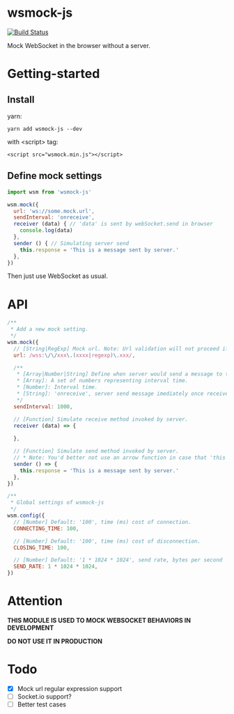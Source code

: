 # wsmock-js

[![Build Status](https://travis-ci.org/ChuChencheng/wsmock-js.svg?branch=master)](https://travis-ci.org/ChuChencheng/wsmock-js)

Mock WebSocket in the browser without a server.

# Getting-started

## Install

yarn:

`yarn add wsmock-js --dev`

with &lt;script&gt; tag:

`<script src="wsmock.min.js"></script>`

## Define mock settings

```javascript
import wsm from 'wsmock-js'

wsm.mock({
  url: 'ws://some.mock.url',
  sendInterval: 'onreceive',
  receiver (data) { // 'data' is sent by webSocket.send in browser
    console.log(data)
  },
  sender () { // Simulating server send
    this.response = 'This is a message sent by server.'
  },
})
```

Then just use WebSocket as usual.

# API

```javascript
/**
 * Add a new mock setting.
 */
wsm.mock({
  // [String|RegExp] Mock url. Note: Url validation will not proceed if WHATWG URL API is not supported by browser (e.g. IE).
  url: /wss:\/\/xxx\.(xxxx|regexp)\.xxx/,

  /** 
   * [Array|Number|String] Define when server would send a message to the browser. 
   * [Array]: A set of numbers representing interval time.
   * [Number]: Interval time.
   * [String]: 'onreceive', server send message imediately once receive data from the browser.
   */
  sendInterval: 1000,

  // [Function] Simulate receive method invoked by server.
  receiver (data) => {
    
  },

  // [Function] Simulate send method invoked by server.
  // * Note: You'd better not use an arrow function in case that 'this' does not point to setting object.
  sender () => {
    this.response = 'This is a message sent by server.'
  },
})

/**
 * Global settings of wsmock-js
 */
wsm.config({
  // [Number] Default: '100', time (ms) cost of connection.
  CONNECTING_TIME: 100,

  // [Number] Default: '100', time (ms) cost of disconnection.
  CLOSING_TIME: 100,

  // [Number] Default: '1 * 1024 * 1024', send rate, bytes per second
  SEND_RATE: 1 * 1024 * 1024,
})
```

# Attention

**THIS MODULE IS USED TO MOCK WEBSOCKET BEHAVIORS IN DEVELOPMENT**

**DO NOT USE IT IN PRODUCTION**

# Todo

* [x] Mock url regular expression support
* [ ] Socket.io support?
* [ ] Better test cases

